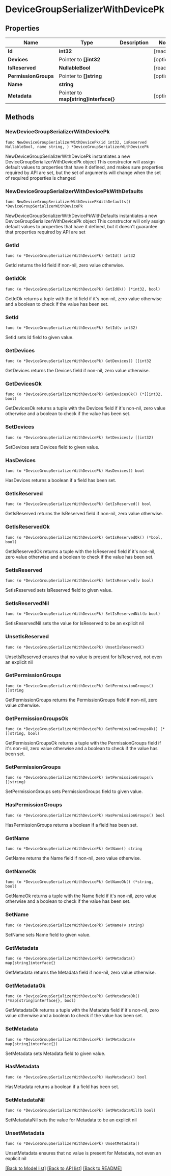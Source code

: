 # DeviceGroupSerializerWithDevicePk

## Properties

Name | Type | Description | Notes
------------ | ------------- | ------------- | -------------
**Id** | **int32** |  | [readonly] 
**Devices** | Pointer to **[]int32** |  | [optional] 
**IsReserved** | **NullableBool** |  | [readonly] 
**PermissionGroups** | Pointer to **[]string** |  | [optional] 
**Name** | **string** |  | 
**Metadata** | Pointer to **map[string]interface{}** |  | [optional] 

## Methods

### NewDeviceGroupSerializerWithDevicePk

`func NewDeviceGroupSerializerWithDevicePk(id int32, isReserved NullableBool, name string, ) *DeviceGroupSerializerWithDevicePk`

NewDeviceGroupSerializerWithDevicePk instantiates a new DeviceGroupSerializerWithDevicePk object
This constructor will assign default values to properties that have it defined,
and makes sure properties required by API are set, but the set of arguments
will change when the set of required properties is changed

### NewDeviceGroupSerializerWithDevicePkWithDefaults

`func NewDeviceGroupSerializerWithDevicePkWithDefaults() *DeviceGroupSerializerWithDevicePk`

NewDeviceGroupSerializerWithDevicePkWithDefaults instantiates a new DeviceGroupSerializerWithDevicePk object
This constructor will only assign default values to properties that have it defined,
but it doesn't guarantee that properties required by API are set

### GetId

`func (o *DeviceGroupSerializerWithDevicePk) GetId() int32`

GetId returns the Id field if non-nil, zero value otherwise.

### GetIdOk

`func (o *DeviceGroupSerializerWithDevicePk) GetIdOk() (*int32, bool)`

GetIdOk returns a tuple with the Id field if it's non-nil, zero value otherwise
and a boolean to check if the value has been set.

### SetId

`func (o *DeviceGroupSerializerWithDevicePk) SetId(v int32)`

SetId sets Id field to given value.


### GetDevices

`func (o *DeviceGroupSerializerWithDevicePk) GetDevices() []int32`

GetDevices returns the Devices field if non-nil, zero value otherwise.

### GetDevicesOk

`func (o *DeviceGroupSerializerWithDevicePk) GetDevicesOk() (*[]int32, bool)`

GetDevicesOk returns a tuple with the Devices field if it's non-nil, zero value otherwise
and a boolean to check if the value has been set.

### SetDevices

`func (o *DeviceGroupSerializerWithDevicePk) SetDevices(v []int32)`

SetDevices sets Devices field to given value.

### HasDevices

`func (o *DeviceGroupSerializerWithDevicePk) HasDevices() bool`

HasDevices returns a boolean if a field has been set.

### GetIsReserved

`func (o *DeviceGroupSerializerWithDevicePk) GetIsReserved() bool`

GetIsReserved returns the IsReserved field if non-nil, zero value otherwise.

### GetIsReservedOk

`func (o *DeviceGroupSerializerWithDevicePk) GetIsReservedOk() (*bool, bool)`

GetIsReservedOk returns a tuple with the IsReserved field if it's non-nil, zero value otherwise
and a boolean to check if the value has been set.

### SetIsReserved

`func (o *DeviceGroupSerializerWithDevicePk) SetIsReserved(v bool)`

SetIsReserved sets IsReserved field to given value.


### SetIsReservedNil

`func (o *DeviceGroupSerializerWithDevicePk) SetIsReservedNil(b bool)`

 SetIsReservedNil sets the value for IsReserved to be an explicit nil

### UnsetIsReserved
`func (o *DeviceGroupSerializerWithDevicePk) UnsetIsReserved()`

UnsetIsReserved ensures that no value is present for IsReserved, not even an explicit nil
### GetPermissionGroups

`func (o *DeviceGroupSerializerWithDevicePk) GetPermissionGroups() []string`

GetPermissionGroups returns the PermissionGroups field if non-nil, zero value otherwise.

### GetPermissionGroupsOk

`func (o *DeviceGroupSerializerWithDevicePk) GetPermissionGroupsOk() (*[]string, bool)`

GetPermissionGroupsOk returns a tuple with the PermissionGroups field if it's non-nil, zero value otherwise
and a boolean to check if the value has been set.

### SetPermissionGroups

`func (o *DeviceGroupSerializerWithDevicePk) SetPermissionGroups(v []string)`

SetPermissionGroups sets PermissionGroups field to given value.

### HasPermissionGroups

`func (o *DeviceGroupSerializerWithDevicePk) HasPermissionGroups() bool`

HasPermissionGroups returns a boolean if a field has been set.

### GetName

`func (o *DeviceGroupSerializerWithDevicePk) GetName() string`

GetName returns the Name field if non-nil, zero value otherwise.

### GetNameOk

`func (o *DeviceGroupSerializerWithDevicePk) GetNameOk() (*string, bool)`

GetNameOk returns a tuple with the Name field if it's non-nil, zero value otherwise
and a boolean to check if the value has been set.

### SetName

`func (o *DeviceGroupSerializerWithDevicePk) SetName(v string)`

SetName sets Name field to given value.


### GetMetadata

`func (o *DeviceGroupSerializerWithDevicePk) GetMetadata() map[string]interface{}`

GetMetadata returns the Metadata field if non-nil, zero value otherwise.

### GetMetadataOk

`func (o *DeviceGroupSerializerWithDevicePk) GetMetadataOk() (*map[string]interface{}, bool)`

GetMetadataOk returns a tuple with the Metadata field if it's non-nil, zero value otherwise
and a boolean to check if the value has been set.

### SetMetadata

`func (o *DeviceGroupSerializerWithDevicePk) SetMetadata(v map[string]interface{})`

SetMetadata sets Metadata field to given value.

### HasMetadata

`func (o *DeviceGroupSerializerWithDevicePk) HasMetadata() bool`

HasMetadata returns a boolean if a field has been set.

### SetMetadataNil

`func (o *DeviceGroupSerializerWithDevicePk) SetMetadataNil(b bool)`

 SetMetadataNil sets the value for Metadata to be an explicit nil

### UnsetMetadata
`func (o *DeviceGroupSerializerWithDevicePk) UnsetMetadata()`

UnsetMetadata ensures that no value is present for Metadata, not even an explicit nil

[[Back to Model list]](../README.md#documentation-for-models) [[Back to API list]](../README.md#documentation-for-api-endpoints) [[Back to README]](../README.md)


